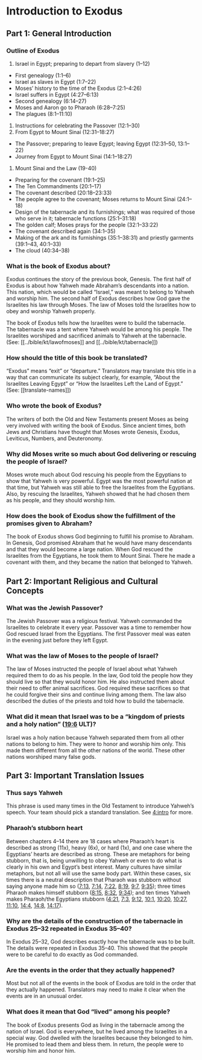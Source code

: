 # Introduction to Exodus

## Part 1: General Introduction

### Outline of Exodus

1. Israel in Egypt; preparing to depart from slavery (1–12)

* First genealogy (1:1–6)
* Israel as slaves in Egypt (1:7–22)
* Moses’ history to the time of the Exodus (2:1–4:26)
* Israel suffers in Egypt (4:27–6:13)
* Second genealogy (6:14–27)
* Moses and Aaron go to Pharaoh (6:28–7:25)
* The plagues (8:1–11:10)

1. Instructions for celebrating the Passover (12:1–30)
2. From Egypt to Mount Sinai (12:31–18:27)

* The Passover; preparing to leave Egypt; leaving Egypt (12:31–50, 13:1–22)
* Journey from Egypt to Mount Sinai (14:1–18:27)

1. Mount Sinai and the Law (19-40)

* Preparing for the covenant (19:1–25)
* The Ten Commandments (20:1–17)
* The covenant described (20:18–23:33)
* The people agree to the covenant; Moses returns to Mount Sinai (24:1–18)
* Design of the tabernacle and its furnishings; what was required of those who serve in it; tabernacle functions (25:1–31:18)
* The golden calf; Moses prays for the people (32:1–33:22)
* The covenant described again (34:1–35)
* Making of the ark and its furnishings (35:1–38:31) and priestly garments (39:1–43, 40:1–33)
* The cloud (40:34–38)

### What is the book of Exodus about?

Exodus continues the story of the previous book, Genesis. The first half of Exodus is about how Yahweh made Abraham’s descendants into a nation. This nation, which would be called “Israel,” was meant to belong to Yahweh and worship him. The second half of Exodus describes how God gave the Israelites his law through Moses. The law of Moses told the Israelites how to obey and worship Yahweh properly.

The book of Exodus tells how the Israelites were to build the tabernacle. The tabernacle was a tent where Yahweh would be among his people. The Israelites worshiped and sacrificed animals to Yahweh at the tabernacle. (See: [[../bible/kt/lawofmoses]] and [[../bible/kt/tabernacle]])

### How should the title of this book be translated?

“Exodus” means “exit” or “departure.” Translators may translate this title in a way that can communicate its subject clearly, for example, “About the Israelites Leaving Egypt” or “How the Israelites Left the Land of Egypt.” (See: [[translate-names]])

### Who wrote the book of Exodus?

The writers of both the Old and New Testaments present Moses as being very involved with writing the book of Exodus. Since ancient times, both Jews and Christians have thought that Moses wrote Genesis, Exodus, Leviticus, Numbers, and Deuteronomy.

### Why did Moses write so much about God delivering or rescuing the people of Israel?

Moses wrote much about God rescuing his people from the Egyptians to show that Yahweh is very powerful. Egypt was the most powerful nation at that time, but Yahweh was still able to free the Israelites from the Egyptians. Also, by rescuing the Israelites, Yahweh showed that he had chosen them as his people, and they should worship him.

### How does the book of Exodus show the fulfillment of the promises given to Abraham?

The book of Exodus shows God beginning to fulfill his promise to Abraham. In Genesis, God promised Abraham that he would have many descendants and that they would become a large nation. When God rescued the Israelites from the Egyptians, he took them to Mount Sinai. There he made a covenant with them, and they became the nation that belonged to Yahweh.

## Part 2: Important Religious and Cultural Concepts

### What was the Jewish Passover?

The Jewish Passover was a religious festival. Yahweh commanded the Israelites to celebrate it every year. Passover was a time to remember how God rescued Israel from the Egyptians. The first Passover meal was eaten in the evening just before they left Egypt.

### What was the law of Moses to the people of Israel?

The law of Moses instructed the people of Israel about what Yahweh required them to do as his people. In the law, God told the people how they should live so that they would honor him. He also instructed them about their need to offer animal sacrifices. God required these sacrifices so that he could forgive their sins and continue living among them. The law also described the duties of the priests and told how to build the tabernacle.

### What did it mean that Israel was to be a “kingdom of priests and a holy nation” ([19:6](../19/06.md) ULT)?

Israel was a holy nation because Yahweh separated them from all other nations to belong to him. They were to honor and worship him only. This made them different from all the other nations of the world. These other nations worshiped many false gods.

## Part 3: Important Translation Issues

### Thus says Yahweh

This phrase is used many times in the Old Testament to introduce Yahweh’s speech. Your team should pick a standard translation. See [4:intro](../04/intro.md) for more.

### Pharaoh’s stubborn heart

Between chapters 4–14 there are 18 cases where Pharaoh’s heart is described as strong (11x), heavy (6x), or hard (1x), and one case where the Egyptians’ hearts are described as strong. These are metaphors for being stubborn, that is, being unwilling to obey Yahweh or even to do what is clearly in his own and Egypt’s best interest. Many cultures have similar metaphors, but not all will use the same body part. Within these cases, six times there is a neutral description that Pharaoh was stubborn without saying anyone made him so ([7:13](../07/13.md), [7:14](../07/14.md), [7:22](../07/22.md), [8:19](../08/19.md), [9:7](../09/07.md), [9:35](../09/35.md)); three times Pharaoh makes himself stubborn ([8:15](../08/15.md), [8:32](../08/32.md), [9:34](../09/34.md)); and ten times Yahweh makes Pharaoh/the Egyptians stubborn ([4:21](../04/21.md), [7:3](../07/03.md), [9:12](../09/12.md), [10:1](../10/01.md), [10:20](../10/20.md), [10:27](../10/27.md), [11:10](../11/10.md), [14:4](../14/04.md), [14:8](../14/08.md), [14:17](../14/17.md)).

### Why are the details of the construction of the tabernacle in Exodus 25–32 repeated in Exodus 35–40?

In Exodus 25–32, God describes exactly how the tabernacle was to be built. The details were repeated in Exodus 35–40. This showed that the people were to be careful to do exactly as God commanded.

### Are the events in the order that they actually happened?

Most but not all of the events in the book of Exodus are told in the order that they actually happened. Translators may need to make it clear when the events are in an unusual order.

### What does it mean that God “lived” among his people?

The book of Exodus presents God as living in the tabernacle among the nation of Israel. God is everywhere, but he lived among the Israelites in a special way. God dwelled with the Israelites because they belonged to him. He promised to lead them and bless them. In return, the people were to worship him and honor him.